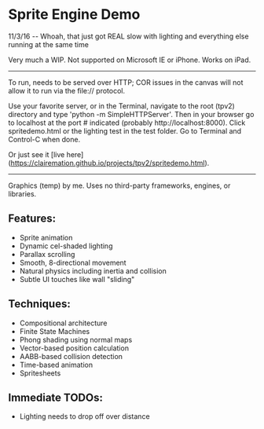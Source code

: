 # Sprite Engine Demo

11/3/16 -- Whoah, that just got REAL slow with lighting and everything else running at the same time

Very much a WIP. Not supported on Microsoft IE or iPhone. Works on iPad.

---

To run, needs to be served over HTTP; COR issues in the canvas will not allow it to run via the file:// protocol.

Use your favorite server, or in the Terminal, navigate to the root (tpv2) directory and type 'python -m SimpleHTTPServer'. Then in your browser go to localhost at the port # indicated (probably http://localhost:8000). Click spritedemo.html or the lighting test in the test folder. Go to Terminal and Control-C when done.

Or just see it [live here] (https://clairemation.github.io/projects/tpv2/spritedemo.html).

---

Graphics (temp) by me. Uses no third-party frameworks, engines, or libraries.

## Features:

- Sprite animation
- Dynamic cel-shaded lighting
- Parallax scrolling
- Smooth, 8-directional movement
- Natural physics including inertia and collision
- Subtle UI touches like wall "sliding"

## Techniques:

- Compositional architecture
- Finite State Machines
- Phong shading using normal maps
- Vector-based position calculation
- AABB-based collision detection
- Time-based animation
- Spritesheets

## Immediate TODOs:

- Lighting needs to drop off over distance